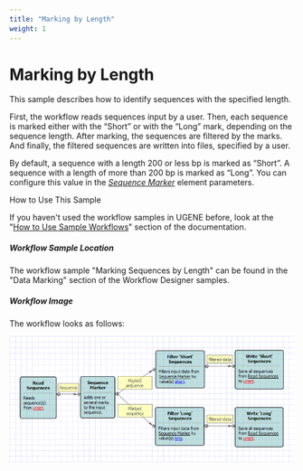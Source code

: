 ```yaml
---
title: "Marking by Length"
weight: 1
---
```



# Marking by Length

This sample describes how to identify sequences with the specified length.

First, the workflow reads sequences input by a user. Then, each sequence is marked either with the “Short” or with the “Long” mark, depending on the sequence length. After marking, the sequences are filtered by the marks. And finally, the filtered sequences are written into files, specified by a user.

By default, a sequence with a length 200 or less bp is marked as “Short”. A sequence with a length of more than 200 bp is marked as “Long”. You can configure this value in the [_Sequence Marker_](sequence-marker-element.md) element parameters.

How to Use This Sample

If you haven't used the workflow samples in UGENE before, look at the "[How to Use Sample Workflows](how-to-use-sample-workflows.md)" section of the documentation.

##### Workflow Sample Location

The workflow sample "Marking Sequences by Length" can be found in the "Data Marking" section of the Workflow Designer samples.

##### Workflow Image

The workflow looks as follows:


![](/images/65930283/65930284.png)
